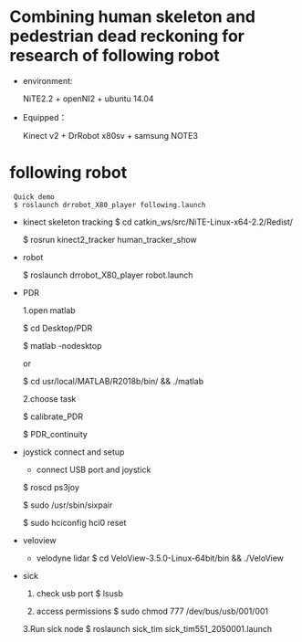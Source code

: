 # Combining human skeleton and pedestrian dead reckoning for research of following robot

- environment:

     NiTE2.2 + openNI2 + ubuntu 14.04


- Equipped：

     Kinect v2 + DrRobot x80sv + samsung NOTE3


# following robot
     Quick demo
     $ roslaunch drrobot_X80_player following.launch

- kinect skeleton tracking
     $ cd catkin_ws/src/NiTE-Linux-x64-2.2/Redist/

     $ rosrun kinect2_tracker human_tracker_show 


- robot

     $ roslaunch drrobot_X80_player robot.launch

- PDR

     1.open matlab

     $ cd Desktop/PDR

     $ matlab -nodesktop
     
     or

     $ cd usr/local/MATLAB/R2018b/bin/ && ./matlab

     2.choose task

     $ calibrate_PDR

     $ PDR_continuity


- joystick connect and setup
     - connect USB port and joystick

     $ roscd ps3joy

     $ sudo /usr/sbin/sixpair

     $ sudo hciconfig hci0 reset



- veloview

     - velodyne lidar
     $ cd VeloView-3.5.0-Linux-64bit/bin && ./VeloView




- sick

     1. check usb port
     $ lsusb
     

     2. access permissions
     $ sudo chmod 777 /dev/bus/usb/001/001
     
     
     3.Run sick node
     $ roslaunch sick_tim sick_tim551_2050001.launch
